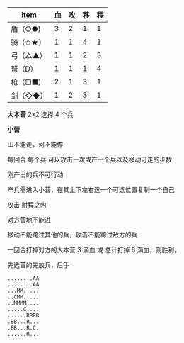 | item     | 血   | 攻   | 移   | 程   |
| -------- | ---- | ---- | ---- | ---- |
| 盾（○●)  | 3    | 2    | 1    | 1    |
| 骑（✩★） | 1    | 1    | 4    | 1    |
| 弓（△▲） | 1    | 1    | 2    | 3    |
| 弩（D）  | 1    | 1    | 1    | 4    |
| 枪（□■） | 2    | 1    | 3    | 1    |
| 剑（◇◆） | 1    | 2    | 3    | 1    |

**大本营** 2\*2 选择 4 个兵

**小营**

山不能走，河不能停

每回合 每个兵 可以攻击一次或产一个兵以及移动可走的步数

刚产出的兵不可行动

产兵需进入小营，在其上下左右选一个可选位置复制一个自己

攻击 射程之内

对方营地不能进

移动不能跨过其他的兵，攻击不能跨过敌方的兵

一回合打掉对方的大本营 3 滴血 或 总计打掉 6 滴血，则胜利。

先选营的先放兵，后手





```
........AA
........AA
...MM.....
..CMM.....
..MMMM....
.....C....
......RRRR
.BB...R...
.BB...R.C.
......R...
```

